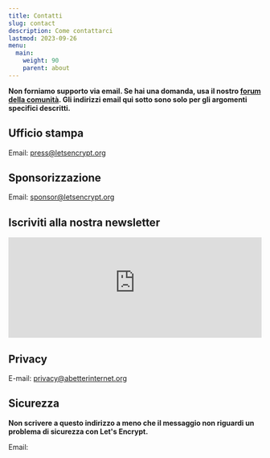```yaml
---
title: Contatti
slug: contact
description: Come contattarci
lastmod: 2023-09-26
menu:
  main:
    weight: 90
    parent: about
---
```


**Non forniamo supporto via email. Se hai una domanda, usa il nostro [forum della comunità](https://community.letsencrypt.org). Gli indirizzi email qui sotto sono solo per gli argomenti specifici descritti.**

## Ufficio stampa

Email: [press@letsencrypt.org](mailto:press@letsencrypt.org)

## Sponsorizzazione

Email: [sponsor@letsencrypt.org](mailto:sponsor@letsencrypt.org)

## Iscriviti alla nostra newsletter

<iframe src="https://outreach.abetterinternet.org/l/1011011/2023-02-16/6l51" height="200" style="width: 100%; border: 0"></iframe>

## Privacy

E-mail: [privacy@abetterinternet.org](mailto:privacy@abetterinternet.org)

## Sicurezza

**Non scrivere a questo indirizzo a meno che il messaggio non riguardi un problema di sicurezza con Let's Encrypt.**

<span id="email">Email: </span>

<script>
  var parts = ["security", '@', "letsencrypt", ".", "org"];
  var anchor = document.createElement("a");
  anchor.href = "mailto:" + parts.join("");
  anchor.text = parts.join("");
  document.getElementById("email").appendChild(anchor)
</script>

